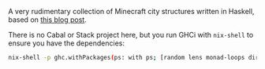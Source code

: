 
A very rudimentary collection of Minecraft city structures written in Haskell, based on [this blog post][1].

There is no Cabal or Stack project here, but you run GHCi with `nix-shell` to ensure you have the dependencies:

```bash
nix-shell -p ghc.withPackages(ps: with ps; [random lens monad-loops directory]) --run ghci Minecraft.lhs
```

[1]: http://www.timphilipwilliams.com/posts/2019-07-25-minecraft.html
